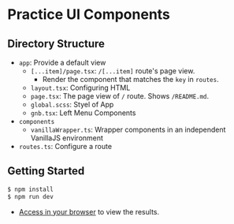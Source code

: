 # Practice UI Components

## Directory Structure

- `app`: Provide a default view
    - `[...item]/page.tsx`: `/[...item]` route's page view.
        - Render the component that matches the `key` in `routes`.
    - `layout.tsx`: Configuring HTML
    - `page.tsx`: The page view of `/` route. Shows `/README.md`.
    - `global.scss`: Styel of App
    - `gnb.tsx`: Left Menu Components
- `components`
    - `vanillaWrapper.ts`: Wrapper components in an independent VanillaJS environment
- `routes.ts`: Configure a route

## Getting Started

```bash
$ npm install
$ npm run dev
```

- [Access in your browser](http://localhost:3000) to view the results.
